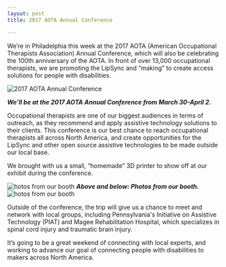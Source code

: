 ```yaml
---
layout: post
title: 2017 AOTA Annual Conference

---
```


We’re in Philadelphia this week at the 2017 AOTA (American Occupational Therapists Association) Annual Conference, which will also be celebrating the 100th anniversary of the AOTA. In front of over 13,000 occupational therapists, we are promoting the LipSync and “making” to create access solutions for people with disabilities.

<img src="http://www.neilsquire.ca/wp-content/uploads/2017/03/AOTA.png" title="2017 AOTA Annual Conference"/>

<em><strong>We’ll be at the 2017 AOTA Annual Conference from March 30-April 2.</strong></em> 

Occupational therapists are one of our biggest audiences in terms of outreach, as they recommend and apply assistive technology solutions to their clients. This conference is our best chance to reach occupational therapists all across North America, and create opportunities for the LipSync and other open source assistive technologies to be made outside our local base.

We brought with us a small, “homemade” 3D printer to show off at our exhibit during the conference.

<img src="http://www.neilsquire.ca/wp-content/uploads/2017/03/MMC-Booth.jpg" title="hotos from our booth"/>
<em><strong>Above and below: Photos from our booth.</strong></em> 	
<img src="http://www.neilsquire.ca/wp-content/uploads/2017/03/LipSync-at-the-booth.jpg" title="hotos from our booth"/>

Outside of the conference, the trip will give us a chance to meet and network with local groups, including Pennsylvania's Initiative on Assistive Technology (PIAT) and Magee Rehabilitation Hospital, which specializes in spinal cord injury and traumatic brain injury.

It’s going to be a great weekend of connecting with local experts, and working to advance our goal of connecting people with disabilities to makers across North America.
